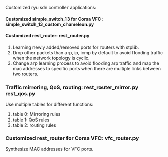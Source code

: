 Customized ryu sdn controller applications:

#### Customized simple_switch_13 for Corsa VFC: simple_switch_13_custom_chameleon.py

#### Customized rest_router: rest_router.py

1. Learning newly added/removed ports for routers with stplib.
2. Drop other packets than arp, ip, icmp by default to avoid flooding traffic when the network topology is cyclic.
3. Change arp learning process to avoid flooding arp traffic and map the mac addresses to specific ports when there are multiple links between two routers.

### Traffic mirroring, QoS, routing: rest_router_mirror.py  rest_qos.py

Use multiple tables for different functions:
1. table 0: Mirroring rules
2. table 1: QoS rules
3. table 2: routing rules

### Customized rest_router for Corsa VFC: vfc_router.py

Synthesize MAC addresses for VFC ports.
